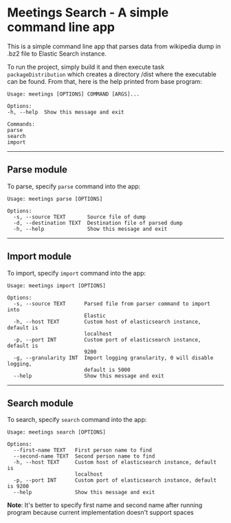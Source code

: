 # Meetings Search - A simple command line app
This is a simple command line app that parses data from wikipedia dump in .bz2 file to Elastic Search instance.

To run the project, simply build it and then execute task `packageDistribution` which creates a directory /dist where 
the executable can be found. From that, here is the help printed from base program:

```
Usage: meetings [OPTIONS] COMMAND [ARGS]...

Options:
-h, --help  Show this message and exit

Commands:
parse
search
import
```
 ---
## Parse module
To parse, specify `parse` command into the app:

```
Usage: meetings parse [OPTIONS]

Options:
  -s, --source TEXT       Source file of dump
  -d, --destination TEXT  Destination file of parsed dump
  -h, --help              Show this message and exit
```

---
## Import module
To import, specify `import` command into the app:

```
Usage: meetings import [OPTIONS]

Options:
  -s, --source TEXT      Parsed file from parser command to import into
                         Elastic
  -h, --host TEXT        Custom host of elasticsearch instance, default is
                         localhost
  -p, --port INT         Custom port of elasticsearch instance, default is
                         9200
  -g, --granularity INT  Import logging granularity, 0 will disable logging,
                         default is 5000
  --help                 Show this message and exit
```

---
## Search module
To search, specify `search` command into the app:

```
Usage: meetings search [OPTIONS]

Options:
  --first-name TEXT   First person name to find
  --second-name TEXT  Second person name to find
  -h, --host TEXT     Custom host of elasticsearch instance, default is
                      localhost
  -p, --port INT      Custom port of elasticsearch instance, default is 9200
  --help              Show this message and exit
```

**Note**: It's better to specify first name and second name after running program because current 
implementation doesn't support spaces
